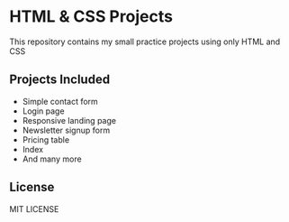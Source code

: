 # HTML & CSS Projects

This repository contains my small practice projects using only HTML and CSS

## Projects Included
- Simple contact form
- Login page
- Responsive landing page
- Newsletter signup form
- Pricing table
- Index
- And many more

## License
MIT LICENSE 
